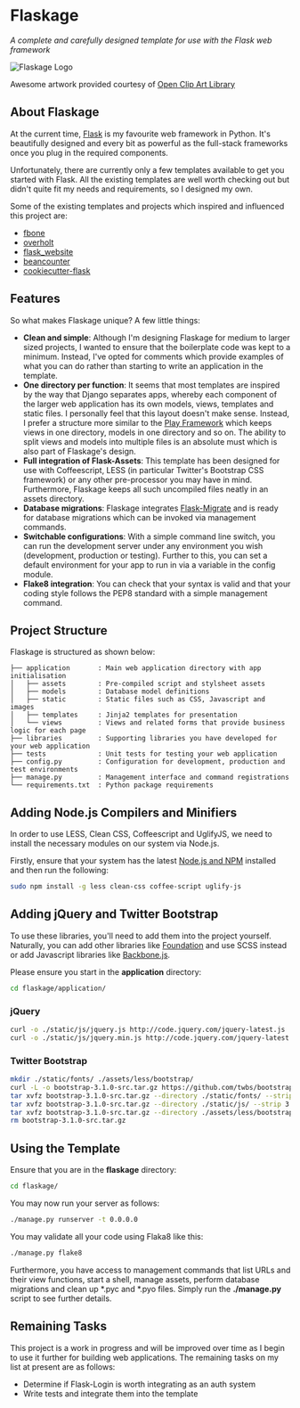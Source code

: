 # Flaskage #
*A complete and carefully designed template for use with the Flask web framework*

![Flaskage Logo](https://raw.github.com/fgimian/flaskage/master/application/static/img/flaskage.png)

Awesome artwork provided courtesy of [Open Clip Art Library](http://openclipart.org/detail/168585/knight-sheep-by-dodger2)

## About Flaskage ##

At the current time, [Flask](http://flask.pocoo.org/) is my favourite web framework in Python.  It's beautifully designed and every bit as powerful as the full-stack frameworks once you plug in the required components.

Unfortunately, there are currently only a few templates available to get you started with Flask.  All the existing templates are well worth checking out but didn't quite fit my needs and requirements, so I designed my own.

Some of the existing templates and projects which inspired and influenced this project are:

* [fbone](https://github.com/imwilsonxu/fbone)
* [overholt](https://github.com/mattupstate/overholt)
* [flask_website](https://github.com/mitsuhiko/flask/tree/website)
* [beancounter](https://bitbucket.org/audriusk/beancounter)
* [cookiecutter-flask](https://github.com/sloria/cookiecutter-flask)

## Features ##

So what makes Flaskage unique?  A few little things:

* **Clean and simple**: Although I'm designing Flaskage for medium to larger sized projects, I wanted to ensure that the boilerplate code was kept to a minimum.  Instead, I've opted for comments which provide examples of what you can do rather than starting to write an application in the template.
* **One directory per function**: It seems that most templates are inspired by the way that Django separates apps, whereby each component of the larger web application has its own models, views, templates and static files.  I personally feel that this layout doesn't make sense.  Instead, I prefer a structure more similar to the [Play Framework](http://www.playframework.com/documentation/2.0/Anatomy) which keeps views in one directory, models in one directory and so on.  The ability to split views and models into multiple files is an absolute must which is also part of Flaskage's design.
* **Full integration of Flask-Assets**: This template has been designed for use with Coffeescript, LESS (in particular Twitter's Bootstrap CSS framework) or any other pre-processor you may have in mind.  Furthermore, Flaskage keeps all such uncompiled files neatly in an assets directory.
* **Database migrations**: Flaskage integrates [Flask-Migrate](https://github.com/miguelgrinberg/Flask-Migrate) and is ready for database migrations which can be invoked via management commands.
* **Switchable configurations**: With a simple command line switch, you can run the development server under any environment you wish (development, production or testing).  Further to this, you can set a default environment for your app to run in via a variable in the config module.
* **Flake8 integration**: You can check that your syntax is valid and that your coding style follows the PEP8 standard with a simple management command.

## Project Structure ##

Flaskage is structured as shown below:

```
├── application       : Main web application directory with app initialisation
│   ├── assets        : Pre-compiled script and stylsheet assets
│   ├── models        : Database model definitions
│   ├── static        : Static files such as CSS, Javascript and images
│   ├── templates     : Jinja2 templates for presentation
│   └── views         : Views and related forms that provide business logic for each page
├── libraries         : Supporting libraries you have developed for your web application
├── tests             : Unit tests for testing your web application
├── config.py         : Configuration for development, production and test environments
├── manage.py         : Management interface and command registrations
└── requirements.txt  : Python package requirements
```

## Adding Node.js Compilers and Minifiers ##

In order to use LESS, Clean CSS, Coffeescript and UglifyJS, we need to install the necessary modules on our system via Node.js.

Firstly, ensure that your system has the latest [Node.js and NPM](http://nodejs.org/) installed and then run the following:

``` bash
sudo npm install -g less clean-css coffee-script uglify-js
```

## Adding jQuery and Twitter Bootstrap ##

To use these libraries, you'll need to add them into the project yourself.  Naturally, you can add other libraries like [Foundation](http://foundation.zurb.com/) and use SCSS instead or add Javascript libraries like [Backbone.js](http://backbonejs.org/).

Please ensure you start in the **application** directory:

``` bash
cd flaskage/application/
```

### jQuery ###

``` bash
curl -o ./static/js/jquery.js http://code.jquery.com/jquery-latest.js
curl -o ./static/js/jquery.min.js http://code.jquery.com/jquery-latest.min.js
```

### Twitter Bootstrap ###

``` bash
mkdir ./static/fonts/ ./assets/less/bootstrap/
curl -L -o bootstrap-3.1.0-src.tar.gz https://github.com/twbs/bootstrap/archive/v3.1.0.tar.gz
tar xvfz bootstrap-3.1.0-src.tar.gz --directory ./static/fonts/ --strip 3 bootstrap-3.1.0/dist/fonts/
tar xvfz bootstrap-3.1.0-src.tar.gz --directory ./static/js/ --strip 3 bootstrap-3.1.0/dist/js/
tar xvfz bootstrap-3.1.0-src.tar.gz --directory ./assets/less/bootstrap/ --strip 2 --wildcards bootstrap-3.1.0/less/*.less
rm bootstrap-3.1.0-src.tar.gz
```

## Using the Template ##

Ensure that you are in the **flaskage** directory:

``` bash
cd flaskage/
```

You may now run your server as follows:

``` bash
./manage.py runserver -t 0.0.0.0
```

You may validate all your code using Flaka8 like this:

``` bash
./manage.py flake8
```

Furthermore, you have access to management commands that list URLs and their view functions, start a shell, manage assets, perform database migrations and clean up *.pyc and *.pyo files.  Simply run the **./manage.py** script to see further details.

## Remaining Tasks ##

This project is a work in progress and will be improved over time as I begin to use it further for building web applications.  The remaining tasks on my list at present are as follows:

* Determine if Flask-Login is worth integrating as an auth system
* Write tests and integrate them into the template
